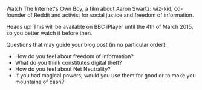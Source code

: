 Watch The Internet's Own Boy, a film about Aaron Swartz: wiz-kid, co-founder of Reddit and activist for social justice and freedom of information.

Heads up! This will be available on BBC iPlayer until the 4th of March 2015, so you better watch it before then.

Questions that may guide your blog post (in no particular order):

- How do you feel about freedom of information?
- What do you think constitutes digital theft?
- How do you feel about Net Neutrality?
- If you had magical powers, would you use them for good or to make you mountains of cash?
